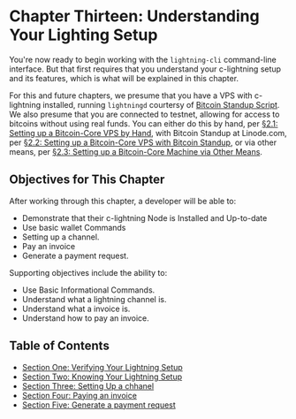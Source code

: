 # Chapter Thirteen: Understanding Your Lighting Setup

You're now ready to begin working with the `lightning-cli` command-line interface. But that first requires that you understand your c-lightning setup and its features, which is what will be explained in this chapter.

For this and future chapters, we presume that you have a VPS with c-lightning installed, running `lightningd` courtersy of [Bitcoin Standup Script](https://github.com/BlockchainCommons/Bitcoin-Standup-Scripts).
We also presume that you are connected to testnet, allowing for access to bitcoins without using real funds. You can either do this by hand, per [§2.1: Setting up a Bitcoin-Core VPS by Hand](02_1_Setting_Up_a_Bitcoin-Core_VPS_by_Hand.md), with Bitcoin Standup at Linode.com, per [§2.2: Setting up a Bitcoin-Core VPS with Bitcoin Standup](02_2_Setting_Up_a_Bitcoin-Core_VPS_with_StackScript.md), or via other means, per [§2.3: Setting up a Bitcoin-Core Machine via Other Means](02_3_Setting_Up_Bitcoin_Core_Other.md).

## Objectives for This Chapter

After working through this chapter, a developer will be able to:

   * Demonstrate that their c-lightning Node is Installed and Up-to-date
   * Use basic wallet Commands
   * Setting up a channel.
   * Pay an invoice
   * Generate a payment request.
   
Supporting objectives include the ability to:

   * Use Basic Informational Commands.
   * Understand what a lightning channel is.
   * Understand what a invoice is.
   * Understand how to pay an invoice.
   
## Table of Contents

* [Section One: Verifying Your Lightning Setup](13_1_Verifying_Your_Lightning_Setup.md)
* [Section Two: Knowing Your Lightning Setup](13_2_Knowing_Your_lightning_Setup.md)
* [Section Three: Setting Up a chhanel](13_3_Setting_Up_a_Channel.md)
* [Section Four: Paying an invoice](13_4_Paying_a_Invoice.md)
* [Section Five: Generate a payment request](01_5_Generate_a_Payment_Request.md)
